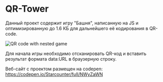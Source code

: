 # QR-Tower

Данный проект содержит игру "Башня", написанную на JS и оптимизированную до 1.6 КБ для дальнейшего её кодирования в QR-code.

![QR code with nested game](https://i.imgur.com/kgA5eNw.png)

Для начала игры необходимо отсканировать QR-код и вставить результат формата data:URL в браузерную строку.

Веб-сайт с проектом размещен на codepen: https://codepen.io/Starcounter/full/NWyZaWN